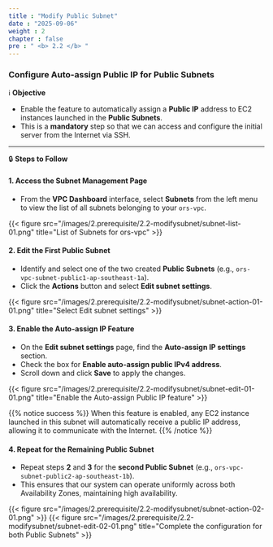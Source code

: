 ```yaml
---
title : "Modify Public Subnet"
date : "2025-09-06" 
weight : 2 
chapter : false
pre : " <b> 2.2 </b> "
---
```


### Configure Auto-assign Public IP for Public Subnets

ℹ️ **Objective**

*   Enable the feature to automatically assign a **Public IP** address to EC2 instances launched in the **Public Subnets**.
*   This is a **mandatory** step so that we can access and configure the initial server from the Internet via SSH.

---

🔒 **Steps to Follow**

#### **1. Access the Subnet Management Page**

*   From the **VPC Dashboard** interface, select **Subnets** from the left menu to view the list of all subnets belonging to your `ors-vpc`.

{{< figure src="/images/2.prerequisite/2.2-modifysubnet/subnet-list-01.png" title="List of Subnets for ors-vpc" >}}

#### **2. Edit the First Public Subnet**

*   Identify and select one of the two created **Public Subnets** (e.g., `ors-vpc-subnet-public1-ap-southeast-1a`).
*   Click the **Actions** button and select **Edit subnet settings**.

{{< figure src="/images/2.prerequisite/2.2-modifysubnet/subnet-action-01-01.png" title="Select Edit subnet settings" >}}

#### **3. Enable the Auto-assign IP Feature**

*   On the **Edit subnet settings** page, find the **Auto-assign IP settings** section.
*   Check the box for **Enable auto-assign public IPv4 address**.
*   Scroll down and click **Save** to apply the changes.

{{< figure src="/images/2.prerequisite/2.2-modifysubnet/subnet-edit-01-01.png" title="Enable the Auto-assign Public IP feature" >}}

{{% notice success %}}
When this feature is enabled, any EC2 instance launched in this subnet will automatically receive a public IP address, allowing it to communicate with the Internet.
{{% /notice %}}

#### **4. Repeat for the Remaining Public Subnet**

*   Repeat steps **2** and **3** for the **second Public Subnet** (e.g., `ors-vpc-subnet-public2-ap-southeast-1b`).
*   This ensures that our system can operate uniformly across both Availability Zones, maintaining high availability.

{{< figure src="/images/2.prerequisite/2.2-modifysubnet/subnet-action-02-01.png" >}}
{{< figure src="/images/2.prerequisite/2.2-modifysubnet/subnet-edit-02-01.png" title="Complete the configuration for both Public Subnets" >}}